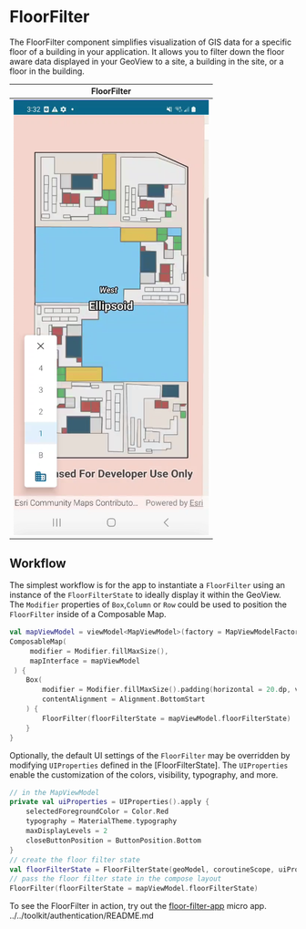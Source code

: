 #  FloorFilter

The FloorFilter component simplifies visualization of GIS data for a specific floor of a building in your application. 
It allows you to filter down the floor aware data displayed in your GeoView to a site, a building in the site, or a floor
in the building. 

|FloorFilter|
|:--:|
|![image](screenshot.png)|

##  Workflow

The simplest workflow is for the app to instantiate a `FloorFilter` using an instance of the `FloorFilterState` to ideally display it within the GeoView. The `Modifier` properties of `Box`,`Column` or `Row` could be used to position the `FloorFilter` inside of a Composable Map.

```kotlin
val mapViewModel = viewModel<MapViewModel>(factory = MapViewModelFactory(floorAwareWebMap))
ComposableMap(
     modifier = Modifier.fillMaxSize(),
     mapInterface = mapViewModel
 ) {
    Box(
        modifier = Modifier.fillMaxSize().padding(horizontal = 20.dp, vertical = 40.dp),
        contentAlignment = Alignment.BottomStart
    ) {
        FloorFilter(floorFilterState = mapViewModel.floorFilterState)
    }
}
```

Optionally, the default UI settings of the `FloorFilter` may be overridden by modifying `UIProperties` defined in the [FloorFilterState].
The `UIProperties` enable the customization of the colors, visibility, typography, and more.

```kotlin
// in the MapViewModel
private val uiProperties = UIProperties().apply {
    selectedForegroundColor = Color.Red
    typography = MaterialTheme.typography
    maxDisplayLevels = 2
    closeButtonPosition = ButtonPosition.Bottom
}
// create the floor filter state
val floorFilterState = FloorFilterState(geoModel, coroutineScope, uiProperties)
// pass the floor filter state in the compose layout
FloorFilter(floorFilterState = mapViewModel.floorFilterState)
```

To see the FloorFilter in action, try out the [floor-filter-app](../../microapps/FloorFilterApp) micro app.
../../toolkit/authentication/README.md
